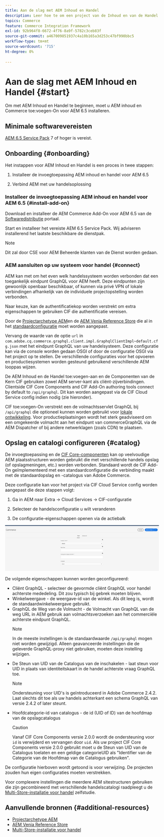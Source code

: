 ```yaml
---
title: Aan de slag met AEM Inhoud en Handel
description: Leer hoe te om een project van de Inhoud en van de Handel van de AEM op te stellen.
topics: Commerce
feature: Commerce Integration Framework
exl-id: 92b964f8-6672-4f76-8a9f-5782c3ceb83f
source-git-commit: a467009851937c4a10b165a3d253c47bf990bbc5
workflow-type: tm+mt
source-wordcount: '715'
ht-degree: 0%

---
```


# Aan de slag met AEM Inhoud en Handel {#start}

Om met AEM Inhoud en Handel te beginnen, moet u AEM inhoud en Commerce toe:voegen-On voor AEM 6.5 installeren.

## Minimale softwarevereisten

[AEM 6.5 Service Pack](https://experience.adobe.com/#/downloads/content/software-distribution/en/aem.html) 7 of hoger is vereist.

## Onboarding {#onboarding}

Het instappen voor AEM Inhoud en Handel is een proces in twee stappen:

1. Installeer de invoegtoepassing AEM inhoud en handel voor AEM 6.5

2. Verbind AEM met uw handelsoplossing

### Installeer de invoegtoepassing AEM inhoud en handel voor AEM 6.5 {#install-add-on}

Download en installeer de AEM Commerce Add-On voor AEM 6.5 van de [Softwaredistributie](https://experience.adobe.com/#/downloads/content/software-distribution/en/aem.html) portaal.

Start en installeer het vereiste AEM 6.5 Service Pack. Wij adviseren installerend het laatste beschikbare de dienstpak.

>[!NOTE]
>
>Dit zal door CSE voor AEM Beheerde klanten van de Dienst worden gedaan.

### AEM aansluiten op uw systeem voor handel {#connect}

AEM kan met om het even welk handelssysteem worden verbonden dat een toegankelijk eindpunt GraphQL voor AEM heeft. Deze eindpunten zijn gewoonlijk openbaar beschikbaar, of kunnen via privé VPN of lokale verbindingen afhankelijk van de individuele projectopstelling worden verbonden.

Naar keuze, kan de authentificatiekop worden verstrekt om extra eigenschappen te gebruiken CIF die authentificatie vereisen.

Door de [Projectarchetype AEM](https://github.com/adobe/aem-project-archetype)en de [AEM Venia Reference Store](https://github.com/adobe/aem-cif-guides-venia) die al in het [standaardconfiguratie](https://github.com/adobe/aem-cif-guides-venia/blob/main/ui.config/src/main/content/jcr_root/apps/venia/osgiconfig/config/com.adobe.cq.commerce.graphql.client.impl.GraphqlClientImpl~default.cfg.json) moet worden aangepast.

Vervang de waarde van de optie `url` in `com.adobe.cq.commerce.graphql.client.impl.GraphqlClientImpl~default.cfg.json` met het eindpunt GraphQL van uw handelsysteem. Deze configuratie kan via de console worden gedaan OSGI of door de configuratie OSGI via het project op te stellen. De verschillende configuraties voor het opvoeren en productiesystemen worden gesteund gebruikend verschillende AEM looppas wijzen.

De AEM Inhoud en de Handel toe:voegen-aan en de Componenten van de Kern CIF gebruiken zowel AEM server-kant als cliënt-zijverbindingen. Clientside CIF Core Components and CIF Add-On authoring tools connect by default to `/api/graphql`. Dit kan worden aangepast via de CIF Cloud Service config indien nodig (zie hieronder).

CIF toe:voegen-On verstrekt een de volmachtsservlet GraphQL bij `/api/graphql` die optioneel kunnen worden gebruikt voor [lokale ontwikkeling](develop.md). Voor productieplaatsingen wordt het sterk geadviseerd om een omgekeerde volmacht aan het eindpunt van commerceGraphQL via de AEM Dispatcher of bij andere netwerklagen (zoals CDN) te plaatsen.

## Opslag en catalogi configureren {#catalog}

De invoegtoepassing en de [CIF Core-componenten](https://github.com/adobe/aem-core-cif-components) kan op veelvoudige AEM plaatsstructuren worden gebruikt die met verschillende handels opslag (of opslagmeningen, etc.) worden verbonden. Standaard wordt de CIF Add-On geïmplementeerd met een standaardconfiguratie die verbinding maakt met de standaardopslag en -catalogus van Adobe Commerce.

Deze configuratie kan voor het project via CIF Cloud Service config worden aangepast die deze stappen volgt:

1. Ga in AEM naar Extra -> Cloud Services -> CIF-configuratie

2. Selecteer de handelsconfiguratie u wilt veranderen

3. De configuratie-eigenschappen openen via de actiebalk

![Configuratie CIF-Cloud Services](/help/commerce/cif/assets/cif-cloud-service-config.png)

De volgende eigenschappen kunnen worden geconfigureerd:

- Cliënt GraphQL - selecteer de gevormde cliënt GraphQL voor handel achterste mededeling. Dit zou typisch bij gebrek moeten blijven.
- Winkelweergave - de weergave-id van de winkel. Als dit leeg is, wordt de standaardwinkelweergave gebruikt.
- GraphQL de Weg van de Volmacht - de Volmacht van GraphQL van de weg URL in AEM gebruik aan volmachtsverzoeken aan het commerciële achterste eindpunt GraphQL.
   >[!NOTE]
   >
   > In de meeste instellingen is de standaardwaarde `/api/graphql` mogen niet worden gewijzigd. Alleen geavanceerde instellingen die de geleverde GraphQL-proxy niet gebruiken, moeten deze instelling wijzigen.
- De Steun van UID van de Catalogus van de inschakelen - laat steun voor UID in plaats van identiteitskaart in de handel achterste vraag GraphQL toe.
   >[!NOTE]
   >
   > Ondersteuning voor UID&#39;s is geïntroduceerd in Adobe Commerce 2.4.2. Laat slechts dit toe als uw handels achterkant een schema GraphQL van versie 2.4.2 of later steunt.
- Hoofdcategorie-id van catalogus - de id (UID of ID) van de hoofdmap van de opslagcatalogus
   >[!CAUTION]
   >
   > Vanaf CIF Core Components versie 2.0.0 wordt de ondersteuning voor `id` is verwijderd en vervangen door `uid`. Als uw project CIF Core Components versie 2.0.0 gebruikt moet u de Steun van UID van de Catalogus toelaten en een geldige categorieUID als &quot;Identifier van de Categorie van de Hoofdmap van de Catalogus gebruiken&quot;.

De configuratie hierboven wordt getoond is voor verwijzing. De projecten zouden hun eigen configuraties moeten verstrekken.

Voor complexere instellingen die meerdere AEM sitestructuren gebruiken die zijn gecombineerd met verschillende handelscatalogi raadpleegt u de [Multi-Store-installatie voor handel](configuring/multi-store-setup.md) zelfstudie.

## Aanvullende bronnen {#additional-resources}

- [Projectarchetype AEM](https://github.com/adobe/aem-project-archetype)
- [AEM Venia Reference Store](https://github.com/adobe/aem-cif-guides-venia)
- [Multi-Store-installatie voor handel](configuring/multi-store-setup.md)

